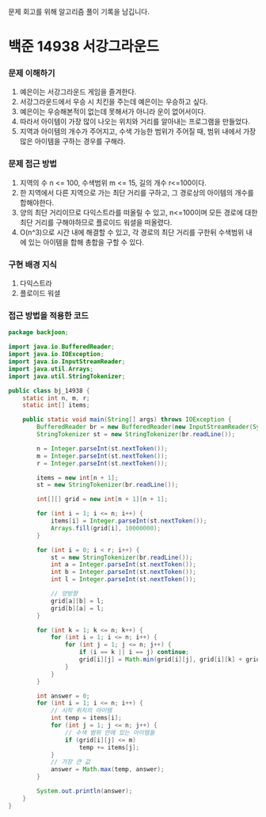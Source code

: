 문제 회고를 위해 알고리즘 풀이 기록을 남깁니다.

# 백준 14938 서강그라운드


### 문제 이해하기
1. 예은이는 서강그라운드 게임을 즐겨한다.
2. 서강그라운드에서 우승 시 치킨을 주는데 예은이는 우승하고 싶다.
3. 예은이는 우승해본적이 없는데 못해서가 아니라 운이 없어서이다.
4. 따라서 아이템이 가장 많이 나오는 위치와 거리를 알아내는 프로그램을 만들었다.
5. 지역과 아이템의 개수가 주어지고, 수색 가능한 범위가 주어질 때, 범위 내에서 가장 많은 아이템을 구하는 경우를 구해라.

### 문제 접근 방법
1. 지역의 수 n <= 100, 수색범위 m <= 15, 길의 개수 r<=100이다.
2. 한 지역에서 다른 지역으로 가는 최단 거리를 구하고, 그 경로상의 아이템의 개수를 합해야한다.
3. 양의 최단 거리이므로 다익스트라를 떠올릴 수 있고, n<=100이며 모든 경로에 대한 최단 거리를 구해야하므로 플로이드 워셜을 떠올렸다.
4. O(n^3)으로 시간 내에 해결할 수 있고, 각 경로의 최단 거리를 구한뒤 수색범위 내에 있는 아이템을 합해 총합을 구할 수 있다.

### 구현 배경 지식
1. 다익스트라
2. 플로이드 워셜

### 접근 방법을 적용한 코드
```java
package backjoon;

import java.io.BufferedReader;
import java.io.IOException;
import java.io.InputStreamReader;
import java.util.Arrays;
import java.util.StringTokenizer;

public class bj_14938 {
    static int n, m, r;
    static int[] items;

    public static void main(String[] args) throws IOException {
        BufferedReader br = new BufferedReader(new InputStreamReader(System.in));
        StringTokenizer st = new StringTokenizer(br.readLine());

        n = Integer.parseInt(st.nextToken());
        m = Integer.parseInt(st.nextToken());
        r = Integer.parseInt(st.nextToken());

        items = new int[n + 1];
        st = new StringTokenizer(br.readLine());

        int[][] grid = new int[n + 1][n + 1];

        for (int i = 1; i <= n; i++) {
            items[i] = Integer.parseInt(st.nextToken());
            Arrays.fill(grid[i], 10000000);
        }

        for (int i = 0; i < r; i++) {
            st = new StringTokenizer(br.readLine());
            int a = Integer.parseInt(st.nextToken());
            int b = Integer.parseInt(st.nextToken());
            int l = Integer.parseInt(st.nextToken());

            // 양방향
            grid[a][b] = l;
            grid[b][a] = l;
        }

        for (int k = 1; k <= n; k++) {
            for (int i = 1; i <= n; i++) {
                for (int j = 1; j <= n; j++) {
                    if (i == k || i == j) continue;
                    grid[i][j] = Math.min(grid[i][j], grid[i][k] + grid[k][j]);
                }
            }
        }

        int answer = 0;
        for (int i = 1; i <= n; i++) {
            // 시작 위치의 아이템
            int temp = items[i];
            for (int j = 1; j <= n; j++) {
                // 수색 범위 안에 있는 아이템들
                if (grid[i][j] <= m)
                    temp += items[j];
            }
            // 가장 큰 값
            answer = Math.max(temp, answer);
        }

        System.out.println(answer);
    }
}
```
